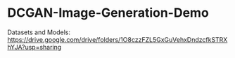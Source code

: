 # DCGAN-Image-Generation-Demo
Datasets and Models: https://drive.google.com/drive/folders/1O8czzFZL5GxGuVehxDndzcfkSTRXhYJA?usp=sharing
